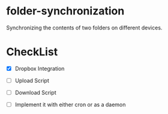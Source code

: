 # folder-synchronization
Synchronizing the contents of two folders on different devices.

# CheckList

- [x] Dropbox Integration
- [ ] Upload Script
- [ ] Download Script
- [ ] Implement it with either cron or as a daemon

